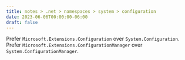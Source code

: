 ```yaml
---
title: notes > .net > namespaces > system > configuration
date: 2023-06-06T00:00:00-06:00
draft: false
---
```


Prefer `Microsoft.Extensions.Configuration` over `System.Configuration`.  
Prefer `Microsoft.Extensions.ConfigurationManager` over `System.ConfigurationManager`.
